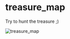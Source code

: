 # treasure_map

Try to hunt the treasure ;)

![treasure_map](https://user-images.githubusercontent.com/63475312/152255897-329bfb99-d87a-4e40-8ae4-0be13290d7b5.jpg)
